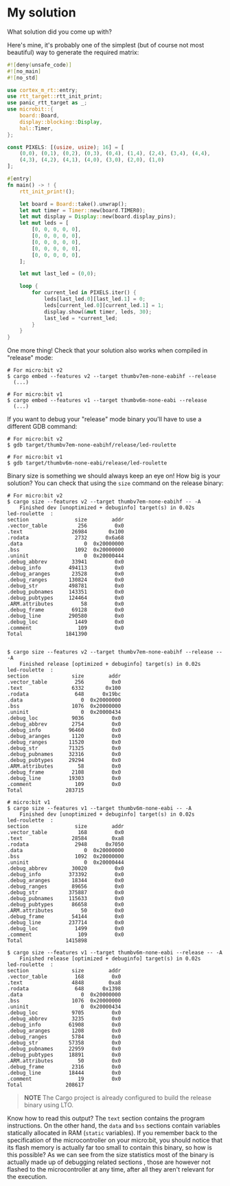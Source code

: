 # My solution

What solution did you come up with?

Here's mine, it's probably one of the simplest (but of course not most
beautiful) way to generate the required matrix:

``` rust
#![deny(unsafe_code)]
#![no_main]
#![no_std]

use cortex_m_rt::entry;
use rtt_target::rtt_init_print;
use panic_rtt_target as _;
use microbit::{
    board::Board,
    display::blocking::Display,
    hal::Timer,
};

const PIXELS: [(usize, usize); 16] = [
    (0,0), (0,1), (0,2), (0,3), (0,4), (1,4), (2,4), (3,4), (4,4),
    (4,3), (4,2), (4,1), (4,0), (3,0), (2,0), (1,0)
];

#[entry]
fn main() -> ! {
    rtt_init_print!();

    let board = Board::take().unwrap();
    let mut timer = Timer::new(board.TIMER0);
    let mut display = Display::new(board.display_pins);
    let mut leds = [
        [0, 0, 0, 0, 0],
        [0, 0, 0, 0, 0],
        [0, 0, 0, 0, 0],
        [0, 0, 0, 0, 0],
        [0, 0, 0, 0, 0],
    ];

    let mut last_led = (0,0);

    loop {
        for current_led in PIXELS.iter() {
            leds[last_led.0][last_led.1] = 0;
            leds[current_led.0][current_led.1] = 1;
            display.show(&mut timer, leds, 30);
            last_led = *current_led;
        }
    }
}
```

One more thing! Check that your solution also works when compiled in "release" mode:

``` console
# For micro:bit v2
$ cargo embed --features v2 --target thumbv7em-none-eabihf --release
  (...)

# For micro:bit v1
$ cargo embed --features v1 --target thumbv6m-none-eabi --release
  (...)
```

If you want to debug your "release" mode binary you'll have to use a different GDB command:

``` console
# For micro:bit v2
$ gdb target/thumbv7em-none-eabihf/release/led-roulette

# For micro:bit v1
$ gdb target/thumbv6m-none-eabi/release/led-roulette
```

Binary size is something we should always keep an eye on! How big is your solution? You can check
that using the `size` command on the release binary:

``` console
# For micro:bit v2
$ cargo size --features v2 --target thumbv7em-none-eabihf -- -A
    Finished dev [unoptimized + debuginfo] target(s) in 0.02s
led-roulette  :
section               size        addr
.vector_table          256         0x0
.text                26984       0x100
.rodata               2732      0x6a68
.data                    0  0x20000000
.bss                  1092  0x20000000
.uninit                  0  0x20000444
.debug_abbrev        33941         0x0
.debug_info         494113         0x0
.debug_aranges       23528         0x0
.debug_ranges       130824         0x0
.debug_str          498781         0x0
.debug_pubnames     143351         0x0
.debug_pubtypes     124464         0x0
.ARM.attributes         58         0x0
.debug_frame         69128         0x0
.debug_line         290580         0x0
.debug_loc            1449         0x0
.comment               109         0x0
Total              1841390


$ cargo size --features v2 --target thumbv7em-none-eabihf --release -- -A
    Finished release [optimized + debuginfo] target(s) in 0.02s
led-roulette  :
section              size        addr
.vector_table         256         0x0
.text                6332       0x100
.rodata               648      0x19bc
.data                   0  0x20000000
.bss                 1076  0x20000000
.uninit                 0  0x20000434
.debug_loc           9036         0x0
.debug_abbrev        2754         0x0
.debug_info         96460         0x0
.debug_aranges       1120         0x0
.debug_ranges       11520         0x0
.debug_str          71325         0x0
.debug_pubnames     32316         0x0
.debug_pubtypes     29294         0x0
.ARM.attributes        58         0x0
.debug_frame         2108         0x0
.debug_line         19303         0x0
.comment              109         0x0
Total              283715

# micro:bit v1
$ cargo size --features v1 --target thumbv6m-none-eabi -- -A
    Finished dev [unoptimized + debuginfo] target(s) in 0.02s
led-roulette  :
section               size        addr
.vector_table          168         0x0
.text                28584        0xa8
.rodata               2948      0x7050
.data                    0  0x20000000
.bss                  1092  0x20000000
.uninit                  0  0x20000444
.debug_abbrev        30020         0x0
.debug_info         373392         0x0
.debug_aranges       18344         0x0
.debug_ranges        89656         0x0
.debug_str          375887         0x0
.debug_pubnames     115633         0x0
.debug_pubtypes      86658         0x0
.ARM.attributes         50         0x0
.debug_frame         54144         0x0
.debug_line         237714         0x0
.debug_loc            1499         0x0
.comment               109         0x0
Total              1415898

$ cargo size --features v1 --target thumbv6m-none-eabi --release -- -A
    Finished release [optimized + debuginfo] target(s) in 0.02s
led-roulette  :
section              size        addr
.vector_table         168         0x0
.text                4848        0xa8
.rodata               648      0x1398
.data                   0  0x20000000
.bss                 1076  0x20000000
.uninit                 0  0x20000434
.debug_loc           9705         0x0
.debug_abbrev        3235         0x0
.debug_info         61908         0x0
.debug_aranges       1208         0x0
.debug_ranges        5784         0x0
.debug_str          57358         0x0
.debug_pubnames     22959         0x0
.debug_pubtypes     18891         0x0
.ARM.attributes        50         0x0
.debug_frame         2316         0x0
.debug_line         18444         0x0
.comment               19         0x0
Total              208617

```

> **NOTE** The Cargo project is already configured to build the release binary using LTO.

Know how to read this output? The `text` section contains the program instructions. On the other hand,
the `data` and `bss` sections contain variables statically allocated in RAM (`static` variables).
If you remember back to the specification of the microcontroller on your micro:bit, you should
notice that its flash memory is actually far too small to contain this binary, so how is this possible?
As we can see from the size statistics most of the binary is actually made up of debugging related
sections , those are however not flashed to the microcontroller at any time, after all they aren't
relevant for the execution.
